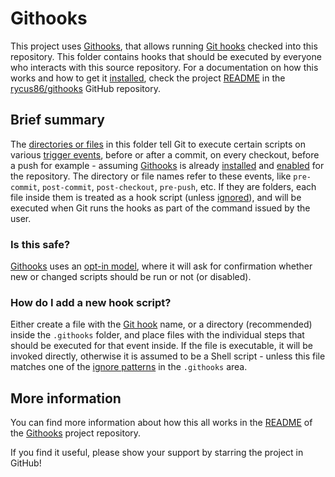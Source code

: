 # Githooks

This project uses [Githooks](https://github.com/rycus86/githooks), that allows running [Git hooks](https://git-scm.com/docs/githooks) checked into this repository. This folder contains hooks that should be executed by everyone who interacts with this source repository. For a documentation on how this works and how to get it [installed](https://github.com/rycus86/githooks#installation), check the project [README](https://github.com/rycus86/githooks/blob/master/README.md) in the [rycus86/githooks](https://github.com/rycus86/githooks) GitHub repository.

## Brief summary

The [directories or files](https://github.com/rycus86/githooks#layout-and-options) in this folder tell Git to execute certain scripts on various [trigger events](https://github.com/rycus86/githooks#supported-hooks), before or after a commit, on every checkout, before a push for example - assuming [Githooks](https://github.com/rycus86/githooks) is already [installed](https://github.com/rycus86/githooks#installation) and [enabled](https://github.com/rycus86/githooks#opt-in-hooks) for the repository. The directory or file names refer to these events, like `pre-commit`, `post-commit`, `post-checkout`, `pre-push`, etc. If they are folders, each file inside them is treated as a hook script (unless [ignored](https://github.com/rycus86/githooks#ignoring-files)), and will be executed when Git runs the hooks as part of the command issued by the user.

### Is this safe?

[Githooks](https://github.com/rycus86/githooks) uses an [opt-in model](https://github.com/rycus86/githooks#opt-in-hooks), where it will ask for confirmation whether new or changed scripts should be run or not (or disabled).

### How do I add a new hook script?

Either create a file with the [Git hook](https://github.com/rycus86/githooks#supported-hooks) name, or a directory (recommended) inside the `.githooks` folder, and place files with the individual steps that should be executed for that event inside. If the file is executable, it will be invoked directly, otherwise it is assumed to be a Shell script - unless this file matches one of the [ignore patterns](https://github.com/rycus86/githooks#ignoring-files) in the `.githooks` area.

## More information

You can find more information about how this all works in the [README](https://github.com/rycus86/githooks/blob/master/README.md) of the [Githooks](https://github.com/rycus86/githooks) project repository.

If you find it useful, please show your support by starring the project in GitHub!